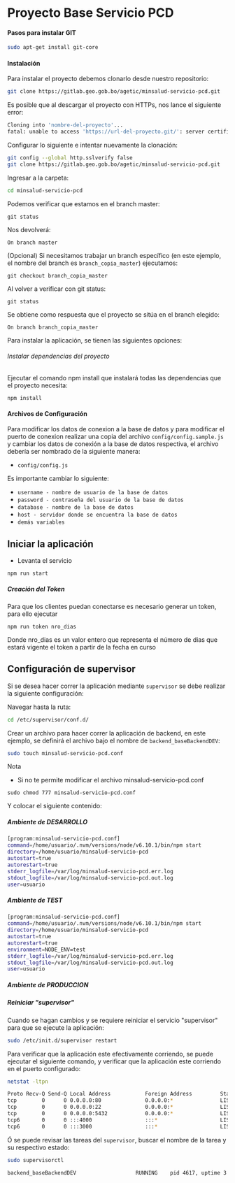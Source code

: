 # Proyecto Base Servicio PCD

#### Pasos para instalar GIT

```sh
sudo apt-get install git-core
```

#### Instalación

Para instalar el proyecto debemos clonarlo desde nuestro repositorio:

```sh
git clone https://gitlab.geo.gob.bo/agetic/minsalud-servicio-pcd.git
```
Es posible que al descargar el proyecto con HTTPs, nos lance el siguiente error:

```sh
Cloning into 'nombre-del-proyecto'...
fatal: unable to access 'https://url-del-proyecto.git/': server certificate verification failed. CAfile: /etc/ssl/certs/ca-certificates.crt CRLfile: none
```

Configurar lo siguiente e intentar nuevamente la clonación:

```sh
git config --global http.sslverify false
git clone https://gitlab.geo.gob.bo/agetic/minsalud-servicio-pcd.git
```

Ingresar a la carpeta:
```sh
cd minsalud-servicio-pcd
```
Podemos verificar que estamos en el branch master:

```
git status
```
Nos devolverá:
```
On branch master
```
(Opcional) Si necesitamos trabajar un branch específico (en este ejemplo, el nombre del branch es `branch_copia_master`) ejecutamos:

```
git checkout branch_copia_master
```

Al volver a verificar con git status:
```
git status
```

Se obtiene como respuesta que el proyecto se sitúa en el branch elegido:
```
On branch branch_copia_master
```

Para instalar la aplicación, se tienen las siguientes opciones:

###### Instalar dependencias del proyecto

Ejecutar el comando npm install que instalará todas las dependencias que el proyecto necesita:
```
npm install
```

#### Archivos de Configuración

Para modificar los datos de conexion a la base de datos y para modificar el puerto de conexion realizar una copia del archivo `config/config.sample.js` y cambiar los datos de conexión a la base de datos respectiva, el archivo debería ser nombrado de la siguiente manera:

- `config/config.js`

Es importante cambiar lo siguiente:
- `username - nombre de usuario de la base de datos`
- `password - contraseña del usuario de la base de datos`
- `database - nombre de la base de datos`
- `host - servidor donde se encuentra la base de datos`
- `demás variables`

## Iniciar la aplicación

+ Levanta el servicio
```
npm run start
```

##### Creación del Token

Para que los clientes puedan conectarse es necesario generar un token, para ello ejecutar
```
npm run token nro_dias
```
Donde nro_dias es un valor entero que representa el número de dias que estará vigente el token a partir de la fecha en curso


## Configuración de supervisor
Si se desea hacer correr la aplicación mediante `supervisor` se debe realizar la siguiente configuración:

Navegar hasta la ruta:
```sh
cd /etc/supervisor/conf.d/
```
Crear un archivo para hacer correr la aplicación de backend, en este ejemplo, se definirá el archivo bajo el nombre de `backend_baseBackendDEV`:
```sh
sudo touch minsalud-servicio-pcd.conf
```
Nota
- Si no te permite modificar el archivo minsalud-servicio-pcd.conf
```
sudo chmod 777 minsalud-servicio-pcd.conf
```
Y colocar el siguiente contenido:

##### Ambiente de DESARROLLO

```sh
[program:minsalud-servicio-pcd.conf]
command=/home/usuario/.nvm/versions/node/v6.10.1/bin/npm start
directory=/home/usuario/minsalud-servicio-pcd
autostart=true
autorestart=true
stderr_logfile=/var/log/minsalud-servicio-pcd.err.log
stdout_logfile=/var/log/minsalud-servicio-pcd.out.log
user=usuario
```
##### Ambiente de TEST

```sh
[program:minsalud-servicio-pcd.conf]
command=/home/usuario/.nvm/versions/node/v6.10.1/bin/npm start
directory=/home/usuario/minsalud-servicio-pcd
autostart=true
autorestart=true
environment=NODE_ENV=test
stderr_logfile=/var/log/minsalud-servicio-pcd.err.log
stdout_logfile=/var/log/minsalud-servicio-pcd.out.log
user=usuario
```
##### Ambiente de PRODUCCION
##### Reiniciar "supervisor"
Cuando se hagan cambios y se requiere reiniciar el servicio "supervisor" para que se ejecute la aplicación:
```sh
sudo /etc/init.d/supervisor restart
```
Para verificar que la aplicación este efectivamente corriendo, se puede ejecutar el siguiente comando, y verificar que la aplicación este corriendo en el puerto configurado:
```sh
netstat -ltpn

Proto Recv-Q Send-Q Local Address           Foreign Address         State       PID/Program name
tcp        0      0 0.0.0.0:80              0.0.0.0:*               LISTEN      -               
tcp        0      0 0.0.0.0:22              0.0.0.0:*               LISTEN      -               
tcp        0      0 0.0.0.0:5432            0.0.0.0:*               LISTEN      -               
tcp6       0      0 :::4000                 :::*                    LISTEN      32274/nodejs
tcp6       0      0 :::3000                 :::*                    LISTEN      4381/gulp
```

Ó se puede revisar las tareas del `supervisor`, buscar el nombre de la tarea y su respectivo estado:

```sh
sudo supervisorctl

backend_baseBackendDEV                   RUNNING    pid 4617, uptime 3 days, 21:41:05
```
